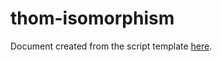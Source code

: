 # thom-isomorphism

Document created from the script template [here](https://github.com/pedro-nlb/latex-templates).
